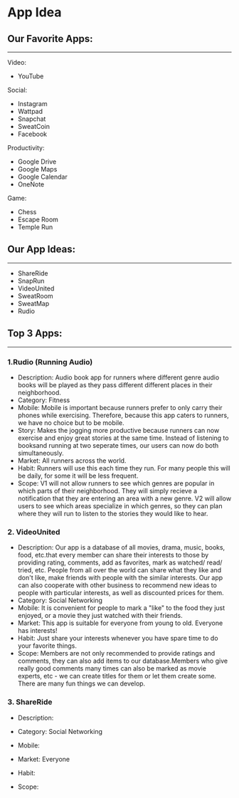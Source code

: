 # App Idea

## Our Favorite Apps:
____________________________________
Video:
- YouTube

Social:
- Instagram
- Wattpad
- Snapchat
- SweatCoin
- Facebook

Productivity:
- Google Drive
- Google Maps
- Google Calendar
- OneNote

Game:
- Chess
- Escape Room
- Temple Run


## Our App Ideas:
_________________________________________
- ShareRide
- SnapRun
- VideoUnited
- SweatRoom
- SweatMap
- Rudio


## Top 3 Apps:
_______________________________________
 ### 1.Rudio (Running Audio)
   - Description: Audio book app for runners where different genre audio books will be played as they pass different different places in their neighborhood. 
   - Category: Fitness 
   - Mobile: Mobile is important because runners prefer to only carry their phones while exercising. Therefore, because this app caters to runners, we have no choice but to be mobile. 
   - Story: Makes the jogging more productive because runners can now exercise and enjoy great stories at the same time. Instead of listening to booksand running at two seperate times, our users can now do both simultaneously. 
   - Market: All runners across the world. 
   - Habit: Runners will use this each time they run. For many people this will be daily, for some it will be less frequent. 
   - Scope: V1 will not allow runners to see which genres are popular in which parts of their neighborhood. They will simply recieve a notification that they are entering an area with a new genre. V2 will allow users to see which areas specialize in which genres, so they can plan where they will run to listen to the stories they would like to hear.

 ### 2. VideoUnited
   - Description: Our app is a database of all movies, drama, music, books, food, etc.that every member can share their interests to those by providing rating, comments, add as favorites, mark as watched/ read/ tried, etc. People from all over the world can share what they like and don't like, make friends with people with the similar interests. Our app can also cooperate with other business to recommend new ideas to people with particular interests, as well as discounted prices for them.
   - Category: Social Networking
   - Mobile: It is convenient for people to mark a "like" to the food they just enjoyed, or a movie they just watched with their friends.
   - Market: This app is suitable for everyone from young to old. Everyone has interests!
   - Habit: Just share your interests whenever you have spare time to do your favorite things.
   - Scope: Members are not only recommended to provide ratings and comments, they can also add items to our database.Members who give really good comments many times can also be marked as movie experts, etc - we can create titles for them or let them create some. There are many fun things we can develop.
  
### 3. ShareRide
   - Description: 

   - Category: Social Networking

   - Mobile:

    
   - Market: Everyone

   - Habit: 

   - Scope: 


